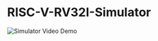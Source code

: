 # RISC-V-RV32I-Simulator
![Simulator Video Demo](https://github.com/user-attachments/assets/0b8b5039-af65-47ff-b7c2-c36417acd610)
